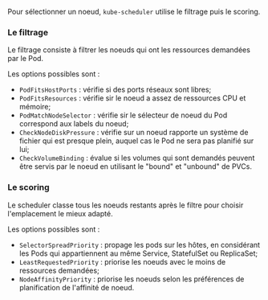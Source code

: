 Pour sélectionner un noeud, `kube-scheduler` utilise le filtrage puis le scoring.

### Le filtrage

Le filtrage consiste à filtrer les noeuds qui ont les ressources demandées par le Pod.

Les options possibles sont :
- `PodFitsHostPorts` : vérifie si des ports réseaux sont libres;
- `PodFitsResources` : vérifie sir le noeud a assez de ressources CPU et mémoire;
- `PodMatchNodeSelector` : vérifie sir le sélecteur de noeud du Pod correspond aux labels du noeud;
- `CheckNodeDiskPressure` : vérifie sur un noeud rapporte un système de fichier qui est presque plein, auquel cas le Pod ne sera pas planifié sur lui;
- `CheckVolumeBinding` : évalue si les volumes qui sont demandés peuvent être servis par le noeud en utilisant le "bound" et "unbound" de PVCs.

### Le scoring

Le scheduler classe tous les noeuds restants après le filtre pour choisir l'emplacement le mieux adapté.

Les options possibles sont :
- `SelectorSpreadPriority` : propage les pods sur les hôtes, en considérant les Pods qui appartiennent au même Service, StatefulSet ou ReplicaSet;
- `LeastRequestedPriority` : priorise les noeuds avec le moins de ressources demandées;
- `NodeAffinityPriority` : priorise les noeuds selon les préférences de planification de l'affinité de noeud.
